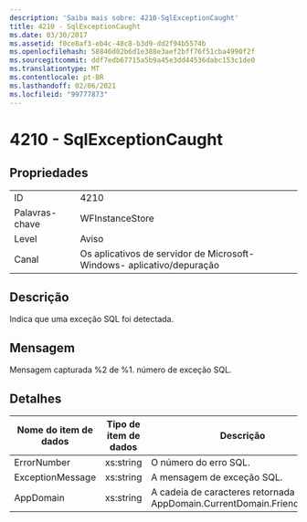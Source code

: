 ```yaml
---
description: 'Saiba mais sobre: 4210-SqlExceptionCaught'
title: 4210 - SqlExceptionCaught
ms.date: 03/30/2017
ms.assetid: f0ce8af3-eb4c-48c8-b3d9-dd2f94b5574b
ms.openlocfilehash: 58846d02b6d1e388e3aef2bff76f51cba4990f2f
ms.sourcegitcommit: ddf7edb67715a5b9a45e3dd44536dabc153c1de0
ms.translationtype: MT
ms.contentlocale: pt-BR
ms.lasthandoff: 02/06/2021
ms.locfileid: "99777873"
---
```

# <a name="4210---sqlexceptioncaught"></a>4210 - SqlExceptionCaught

## <a name="properties"></a>Propriedades  
  
|||  
|-|-|  
|ID|4210|  
|Palavras-chave|WFInstanceStore|  
|Level|Aviso|  
|Canal|Os aplicativos de servidor de Microsoft-Windows- aplicativo/depuração|  
  
## <a name="description"></a>Descrição  

 Indica que uma exceção SQL foi detectada.  
  
## <a name="message"></a>Mensagem  

 Mensagem capturada %2 de %1. número de exceção SQL.  
  
## <a name="details"></a>Detalhes  
  
|Nome do item de dados|Tipo de item de dados|Descrição|  
|--------------------|--------------------|-----------------|  
|ErrorNumber|xs:string|O número do erro SQL.|  
|ExceptionMessage|xs:string|A mensagem de exceção SQL.|  
|AppDomain|xs:string|A cadeia de caracteres retornada por AppDomain.CurrentDomain.FriendlyName.|
